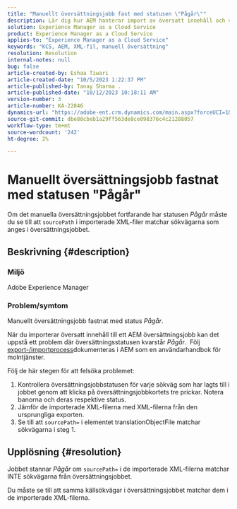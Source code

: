 ```yaml
---
title: "Manuellt översättningsjobb fast med statusen \"Pågår\""
description: Lär dig hur AEM hanterar import av översatt innehåll och varför översättningsstatusen fastnar"Pågår".
solution: Experience Manager as a Cloud Service
product: Experience Manager as a Cloud Service
applies-to: "Experience Manager as a Cloud Service"
keywords: "KCS, AEM, XML-fil, manuell översättning"
resolution: Resolution
internal-notes: null
bug: false
article-created-by: Eshaa Tiwari
article-created-date: "10/5/2023 1:22:37 PM"
article-published-by: Tanay Sharma .
article-published-date: "10/12/2023 10:18:11 AM"
version-number: 3
article-number: KA-22846
dynamics-url: "https://adobe-ent.crm.dynamics.com/main.aspx?forceUCI=1&pagetype=entityrecord&etn=knowledgearticle&id=fe0bc93f-8263-ee11-be6e-6045bd0061cb"
source-git-commit: dbe88cbeb1a29ff563de8ce098376c4c21288057
workflow-type: tm+mt
source-wordcount: '242'
ht-degree: 2%

---
```


# Manuellt översättningsjobb fastnat med statusen &quot;Pågår&quot;


Om det manuella översättningsjobbet fortfarande har statusen *Pågår* måste du se till att `sourcePath` i importerade XML-filer matchar sökvägarna som anges i översättningsjobbet.

## Beskrivning {#description}


### Miljö

Adobe Experience Manager



### Problem/symtom

Manuellt översättningsjobb fastnat med status *Pågår*.

När du importerar översatt innehåll till ett AEM översättningsjobb kan det uppstå ett problem där översättningsstatusen kvarstår *Pågår*.  Följ [export-/importprocess](https://experienceleague.adobe.com/docs/experience-manager-cloud-service/content/sites/administering/reusing-content/translation/managing-projects.html#import-export)dokumenteras i AEM som en användarhandbok för molntjänster.



Följ de här stegen för att felsöka problemet:



1. Kontrollera översättningsjobbstatusen för varje sökväg som har lagts till i jobbet genom att klicka på översättningsjobbkortets tre prickar. Notera banorna och deras respektive status.
2. Jämför de importerade XML-filerna med XML-filerna från den ursprungliga exporten.
3. Se till att `sourcePath=` i elementet translationObjectFile matchar sökvägarna i steg 1.





## Upplösning {#resolution}


Jobbet stannar *Pågår* om `sourcePath=` i de importerade XML-filerna matchar INTE sökvägarna från översättningsjobbet.

Du måste se till att samma källsökvägar i översättningsjobbet matchar dem i de importerade XML-filerna.
